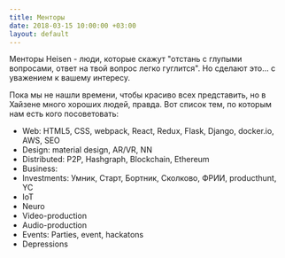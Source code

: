 ```yaml
---
title: Менторы
date: 2018-03-15 10:00:00 +03:00
layout: default
---
```


Менторы Heisen - люди, которые скажут "отстань с глупыми вопросами, ответ на твой вопрос легко гуглится". Но сделают это... с уважением к вашему интересу.

Пока мы не нашли времени, чтобы красиво всех представить, но в Хайзене много хороших людей, правда. Вот список тем, по которым нам  есть кого посоветовать:

* Web: HTML5, CSS, webpack, React, Redux, Flask, Django, docker.io, AWS, SEO
* Design: material design, AR/VR, NN
* Distributed: P2P, Hashgraph, Blockchain, Ethereum
* Business: 
* Investments: Умник, Старт, Бортник, Сколково, ФРИИ, producthunt, YC
* IoT
* Neuro
* Video-production
* Audio-production
* Events: Parties, event, hackatons
* Depressions
